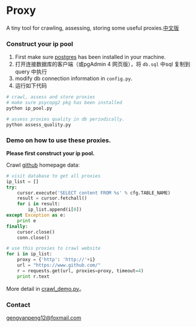 Proxy
===============
A tiny tool for crawling, assessing, storing some useful proxies.[中文版](https://github.com/fancoo/Proxy/blob/master/README.zh-cn.md)

### Construct your ip pool
1. First make sure [postgres](https://www.enterprisedb.com/downloads/postgres-postgresql-downloads) has been installed in your machine.
2. 打开连接数据库的客户端（或pgAdmin 4 网页版），将 `db.sql` 中sql 复制到query 中执行
3. modify db connection information in `config.py`.
4. 运行如下代码
```python
# crawl, assess and store proxies
# make sure psycopg2 pkg has been installed
python ip_pool.py

# assess proxies quality in db periodically.
python assess_quality.py
```



### Demo on how to use these proxies.
**Please first construct your ip pool.**

Crawl [github](https://www.github.com/) homepage data:
```python
# visit database to get all proxies
ip_list = []
try:
    cursor.execute('SELECT content FROM %s' % cfg.TABLE_NAME)
    result = cursor.fetchall()
    for i in result:
        ip_list.append(i[0])
except Exception as e:
    print e
finally:
    cursor.close()
    conn.close()

# use this proxies to crawl website
for i in ip_list:
    proxy = {'http': 'http://'+i}
    url = "https://www.github.com/"
    r = requests.get(url, proxies=proxy, timeout=4)
    print r.text
```
More detail in [crawl_demo.py](https://github.com/gengyp/Proxy/blob/master/crawl_demo.py)。

### Contact
gengyanpeng12@foxmail.com

